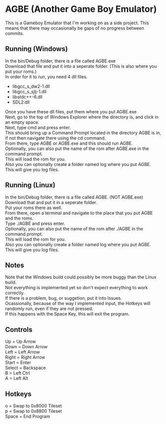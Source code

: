 # AGBE (Another Game Boy Emulator)
This is a Gameboy Emulator that I'm working on as a side project.
This means that there may occasionally be gaps of no progress between commits.
## Running (Windows)
In the bin/Debug folder, there is a file called AGBE.exe  
Download that file and put it into a seperate folder. (This is also where you put your roms.)  
In order for it to run, you need 4 dll files.  
- libgcc_s_dw2-1.dll
- libgcc_s_sjlj-1.dll
- libstdc++-6.dll
- SDL2.dll  

Once you have these dll files, put them where you put AGBE.exe  
Next, go to the top of Windows Explorer where the directory is, and click in an empty space.  
Next, type cmd and press enter.  
This should bring up a Command Prompt located in the directory AGBE is in, if not then navigate there using the cd command.  
From there, type AGBE or AGBE.exe and this should run AGBE.  
Optionally, you can also put the name of the rom after AGBE.exe in the command prompt.  
This will load the rom for you.  
Also you can optionally create a folder named log where you put AGBE.  
This will give you log files.  
## Running (Linux)
In the bin/Debug folder, there is a file called AGBE. (NOT AGBE.exe)  
Download that and put it in a seperate folder.  
Put your roms there as well.  
From there, open a terminal and navigate to the place that you put AGBE and the roms.  
Type ./AGBE and press enter.  
Optionally, you can also put the name of the rom after ./AGBE in the command prompt.  
This will load the rom for you.  
Also you can optionally create a folder named log where you put AGBE.  
This will give you log files.  
## Notes
Note that the Windows build could possibly be more buggy than the Linux build.  
Not everything is implemented yet so don't expect everything to work correctly.  
If there is a problem, bug, or suggetion, put it into Issues.  
Ocassionally, because of the way I implemented input, the Hotkeys will randomly run, even if they are not pressed.  
If this happens with the Space Key, this will exit the program.  
## Controls
Up = Up Arrow  
Down = Down Arrow  
Left = Left Arrow  
Right = Right Arrow  
Start = Enter  
Select = Backspace  
B = Left Ctrl  
A = Left Alt  
## Hotkeys
o = Swap to 0x8000 Tileset  
p = Swap to 0x8800 Tileset  
Space = End Program  
